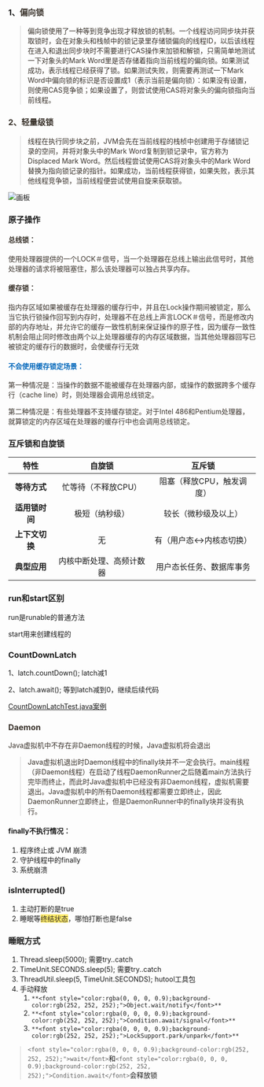 ### 1、<font style="color:rgb(57, 50, 43);">偏向锁</font>
> <font style="color:rgb(57, 50, 43);">偏向锁使用了一种等到竞争出现才释放锁的机制。一个线程访问同步块并获取锁时，会在对象头和栈帧中的锁记录里存储锁偏向的线程ID，以后该线程在进入和退出同步块时不需要进行CAS操作来加锁和解锁，只需简单地测试一下对象头的Mark Word里是否存储着指向当前线程的偏向锁。如果测试成功，表示线程已经获得了锁。如果测试失败，则需要再测试一下Mark Word中偏向锁的标识是否设置成1（表示当前是偏向锁）：如果没有设置，则使用CAS竞争锁；如果设置了，则尝试使用CAS将对象头的偏向锁指向当前线程</font><font style="color:rgb(57, 50, 43);">。</font>
>

### <font style="color:rgb(57, 50, 43);">2、轻量级锁</font>
> <font style="color:rgb(57, 50, 43);">线程在执行同步块之前，JVM会先在当前线程的栈桢中创建用于存储锁记录的空间，并将对象头中的Mark Word复制到锁记录中，官方称为Displaced Mark Word。然后线程尝试使用CAS将对象头中的Mark Word替换为指向锁记录的指针。如果成功，当前线程获得锁，如果失败，表示其他线程竞争锁，当前线程便尝试使用自旋来获取锁。</font>
>

![画板](https://cdn.nlark.com/yuque/0/2025/jpeg/39031477/1747807835892-da811478-355e-4a62-8dbb-2d73c78c005c.jpeg)

### 原子操作
#### <font style="color:rgb(57, 50, 43);">总线锁：</font>
<font style="color:rgb(57, 50, 43);">使用处理器提供的一个LOCK＃信号，当一个处理器在总线上输出此信号时，其他处理器的请求将被阻塞住，那么该处理器可以独占共享内存。</font>

#### <font style="color:rgb(57, 50, 43);">缓存锁：</font>
<font style="color:rgb(57, 50, 43);">指内存区域如果被缓存在处理器的缓存行中，并且在Lock操作期间被锁定，那么当它执行锁操作回写到内存时，处理器不在总线上声言LOCK＃信号，而是修改内部的内存地址，并允许它的缓存一致性机制来保证操作的原子性，因为缓存一致性机制会阻止同时修改由两个以上处理器缓存的内存区域数据，当其他处理器回写已被锁定的缓存行的数据时，会使缓存行无效</font>

#### <font style="color:rgb(4, 104, 187);">不会使用缓存锁定场景：</font>
<font style="color:rgb(57, 50, 43);">第一种情况是：当操作的数据不能被缓存在处理器内部，或操作的数据跨多个缓存行（cache line）时，则处理器会调用总线锁定。</font>

<font style="color:rgb(57, 50, 43);">第二种情况是：有些处理器不支持缓存锁定。对于Intel 486和Pentium处理器，就算锁定的内存区域在处理器的缓存行中也会调用总线锁定。</font>





### 互斥锁和自旋锁
| **<font style="color:rgba(0, 0, 0, 0.9);">特性</font>** | **<font style="color:rgba(0, 0, 0, 0.9);">自旋锁</font>** | **<font style="color:rgba(0, 0, 0, 0.9);">互斥锁</font>** |
| :---: | :---: | :---: |
| **<font style="color:rgba(0, 0, 0, 0.9);">等待方式</font>** | <font style="color:rgba(0, 0, 0, 0.9);">忙等待（不释放CPU）</font> | <font style="color:rgba(0, 0, 0, 0.9);">阻塞（释放CPU，触发调度）</font> |
| **<font style="color:rgba(0, 0, 0, 0.9);">适用锁时间</font>** | <font style="color:rgba(0, 0, 0, 0.9);">极短（纳秒级）</font> | <font style="color:rgba(0, 0, 0, 0.9);">较长（微秒级及以上）</font> |
| **<font style="color:rgba(0, 0, 0, 0.9);">上下文切换</font>** | <font style="color:rgba(0, 0, 0, 0.9);">无</font> | <font style="color:rgba(0, 0, 0, 0.9);">有（用户态</font><font style="color:rgba(0, 0, 0, 0.9);">↔</font><font style="color:rgba(0, 0, 0, 0.9);">内核态切换）</font> |
| **<font style="color:rgba(0, 0, 0, 0.9);">典型应用</font>** | <font style="color:rgba(0, 0, 0, 0.9);">内核中断处理、高频计数器</font> | <font style="color:rgba(0, 0, 0, 0.9);">用户态长任务、数据库事务</font> |


### run和start区别
run是runable的普通方法

start用来创建线程的

### CountDownLatch
1、latch.countDown();	latch减1

2、latch.await();	等到latch减到0，继续后续代码

[CountDownLatchTest.java案例](https://gitee.com/clearpp/multiDatabase/blob/master/learn/src/main/java/com/example/learn/thread/CountDownLatchTest.java)

### <font style="color:rgb(57, 50, 43);">Daemon</font>
<font style="color:rgb(57, 50, 43);">Java虚拟机中不存在非Daemon线程的时候，Java虚拟机将会退出</font>

> <font style="color:rgb(57, 50, 43);">Java虚拟机退出时Daemon线程中的finally块并不一定会执行。main线程（非Daemon线程）在启动了线程DaemonRunner之后随着main方法执行完毕而终止，而此时Java虚拟机中已经没有非Daemon线程，虚拟机需要退出。Java虚拟机中的所有Daemon线程都需要立即终止，因此DaemonRunner立即终止，但是DaemonRunner中的finally块并没有执行。</font>
>

#### finally不执行情况：
1. <font style="color:rgba(0, 0, 0, 0.9);background-color:rgb(252, 252, 252);">程序终止或 JVM 崩溃</font>
2. 守护线程中的finally
3. 系统崩溃

### isInterrupted()
1. 主动打断的是true
2. 睡眠等<font style="color:rgb(57, 50, 43);background-color:rgb(255, 235, 107);">终结状态</font>，哪怕打断也是false



### 睡眠方式
1. Thread.sleep(5000);		需要try..catch
2. TimeUnit.SECONDS.sleep(5);	需要try..catch
3. ThreadUtil.sleep(5, TimeUnit.SECONDS);	hutool工具包
4. 手动释放
    1. `**<font style="color:rgba(0, 0, 0, 0.9);background-color:rgb(252, 252, 252);">Object.wait/notify</font>**`**<font style="color:rgba(0, 0, 0, 0.9);background-color:rgb(252, 252, 252);">	</font>**
    2. `**<font style="color:rgba(0, 0, 0, 0.9);background-color:rgb(252, 252, 252);">Condition.await/signal</font>**`
    3. `**<font style="color:rgba(0, 0, 0, 0.9);background-color:rgb(252, 252, 252);">LockSupport.park/unpark</font>**`

> `<font style="color:rgba(0, 0, 0, 0.9);background-color:rgb(252, 252, 252);">wait</font>`<font style="color:rgba(0, 0, 0, 0.9);background-color:rgb(252, 252, 252);">和</font>`<font style="color:rgba(0, 0, 0, 0.9);background-color:rgb(252, 252, 252);">Condition.await</font>`<font style="color:rgba(0, 0, 0, 0.9);background-color:rgb(252, 252, 252);">会释放锁</font>
>











<font style="color:rgb(57, 50, 43);"></font>

<font style="color:rgb(57, 50, 43);"></font>

